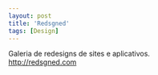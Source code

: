 ```yaml
---
layout: post
title: 'Redsgned'
tags: [Design]
---
```


Galeria de redesigns de sites e aplicativos.<br>
<http://redsgned.com>

